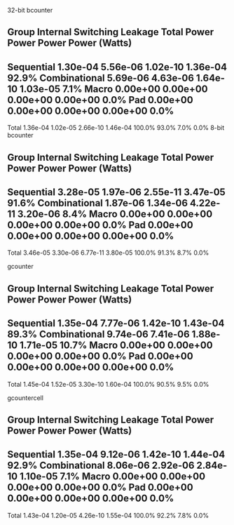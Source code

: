32-bit bcounter

Group                  Internal  Switching    Leakage      Total
                          Power      Power      Power      Power (Watts)
----------------------------------------------------------------
Sequential             1.30e-04   5.56e-06   1.02e-10   1.36e-04  92.9%
Combinational          5.69e-06   4.63e-06   1.64e-10   1.03e-05   7.1%
Macro                  0.00e+00   0.00e+00   0.00e+00   0.00e+00   0.0%
Pad                    0.00e+00   0.00e+00   0.00e+00   0.00e+00   0.0%
----------------------------------------------------------------
Total                  1.36e-04   1.02e-05   2.66e-10   1.46e-04 100.0%
                          93.0%       7.0%       0.0%
8-bit bcounter

Group                  Internal  Switching    Leakage      Total
                          Power      Power      Power      Power (Watts)
----------------------------------------------------------------
Sequential             3.28e-05   1.97e-06   2.55e-11   3.47e-05  91.6%
Combinational          1.87e-06   1.34e-06   4.22e-11   3.20e-06   8.4%
Macro                  0.00e+00   0.00e+00   0.00e+00   0.00e+00   0.0%
Pad                    0.00e+00   0.00e+00   0.00e+00   0.00e+00   0.0%
----------------------------------------------------------------
Total                  3.46e-05   3.30e-06   6.77e-11   3.80e-05 100.0%
                          91.3%       8.7%       0.0%

gcounter

Group                  Internal  Switching    Leakage      Total
                          Power      Power      Power      Power (Watts)
----------------------------------------------------------------
Sequential             1.35e-04   7.77e-06   1.42e-10   1.43e-04  89.3%
Combinational          9.74e-06   7.41e-06   1.88e-10   1.71e-05  10.7%
Macro                  0.00e+00   0.00e+00   0.00e+00   0.00e+00   0.0%
Pad                    0.00e+00   0.00e+00   0.00e+00   0.00e+00   0.0%
----------------------------------------------------------------
Total                  1.45e-04   1.52e-05   3.30e-10   1.60e-04 100.0%
                          90.5%       9.5%       0.0%

gcountercell

Group                  Internal  Switching    Leakage      Total
                          Power      Power      Power      Power (Watts)
----------------------------------------------------------------
Sequential             1.35e-04   9.12e-06   1.42e-10   1.44e-04  92.9%
Combinational          8.06e-06   2.92e-06   2.84e-10   1.10e-05   7.1%
Macro                  0.00e+00   0.00e+00   0.00e+00   0.00e+00   0.0%
Pad                    0.00e+00   0.00e+00   0.00e+00   0.00e+00   0.0%
----------------------------------------------------------------
Total                  1.43e-04   1.20e-05   4.26e-10   1.55e-04 100.0%
                          92.2%       7.8%       0.0%
